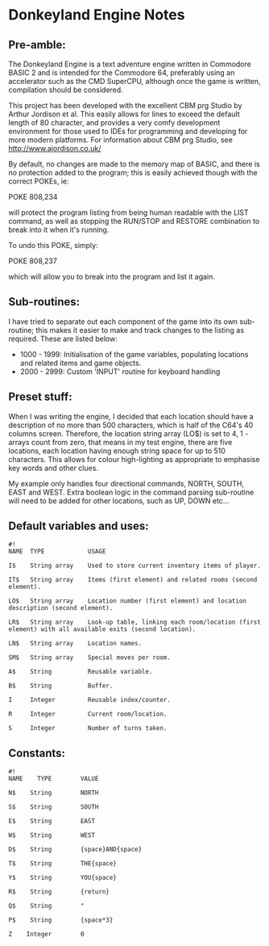 # Donkeyland Engine Notes #

## Pre-amble: ##

The Donkeyland Engine is a text adventure engine written in Commodore BASIC 2 and is intended for the Commodore 64, preferably using an accelerator such as the CMD SuperCPU, although once the game is written, compilation should be considered.

This project has been developed with the excellent CBM prg Studio by Arthur Jordison et al. This easily allows for lines to exceed the default length of 80 character, and provides a very comfy development environment for those used to IDEs for programming and developing for more modern platforms. For information about CBM prg Studio, see http://www.ajordison.co.uk/

By default, no changes are made to the memory map of BASIC, and there is no protection added to the program; this is easily achieved though with the correct POKEs, ie:

POKE 808,234 

will protect the program listing from being human readable with the LIST command, as well as stopping the RUN/STOP and RESTORE combination to break into it when it's running.

To undo this POKE, simply:

POKE 808,237

which will allow you to break into the program and list it again.

## Sub-routines: ##

I have tried to separate out each component of the game into its own sub-routine; this makes it easier to make and track changes to the listing as required. These are listed below:

* 1000 - 1999: Initialisation of the game variables, populating locations and related items and game objects.
* 2000 - 2999: Custom 'INPUT' routine for keyboard handling

## Preset stuff: ##

When I was writing the engine, I decided that each location should have a description of no more than 500 characters, which is half of the C64's 40 columns screen. Therefore, the location string array (LO$) is set to 4, 1 - arrays count from zero, that means in my test engine, there are five locations, each location having enough string space for up to 510 characters. This allows for colour high-lighting as appropriate to emphasise key words and other clues.

My example only handles four directional commands, NORTH, SOUTH, EAST and WEST. Extra boolean logic in the command parsing sub-routine will need to be added for other locations, such as UP, DOWN etc...

## Default variables and uses: ##

```
#!
NAME  TYPE            USAGE

I$    String array    Used to store current inventory items of player.

IT$   String array    Items (first element) and related rooms (second element).

LO$   String array    Location number (first element) and location description (second element).

LR$   String array    Look-up table, linking each room/location (first element) with all available exits (second location).

LN$   String array    Location names.

SM$   String array    Special moves per room.

A$    String          Reusable variable.

B$    String          Buffer.

I     Integer         Reusable index/counter.

R     Integer         Current room/location.

S     Integer         Number of turns taken.

```
## Constants: ##
```
#!
NAME	TYPE        VALUE

N$    String        NORTH

S$    String        SOUTH

E$    String        EAST

W$    String        WEST

D$    String        {space}AND{space}

T$    String        THE{space}

Y$    String        YOU{space}

R$    String        {return}

Q$    String        "

P$    String        {space*3}

Z    Integer        0
```
